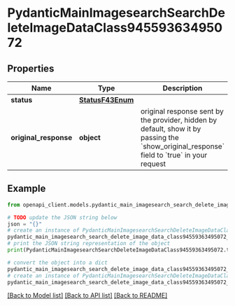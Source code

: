 # PydanticMainImagesearchSearchDeleteImageDataClass94559363495072


## Properties

Name | Type | Description | Notes
------------ | ------------- | ------------- | -------------
**status** | [**StatusF43Enum**](StatusF43Enum.md) |  | 
**original_response** | **object** | original response sent by the provider, hidden by default, show it by passing the &#x60;show_original_response&#x60; field to &#x60;true&#x60; in your request | [optional] 

## Example

```python
from openapi_client.models.pydantic_main_imagesearch_search_delete_image_data_class94559363495072 import PydanticMainImagesearchSearchDeleteImageDataClass94559363495072

# TODO update the JSON string below
json = "{}"
# create an instance of PydanticMainImagesearchSearchDeleteImageDataClass94559363495072 from a JSON string
pydantic_main_imagesearch_search_delete_image_data_class94559363495072_instance = PydanticMainImagesearchSearchDeleteImageDataClass94559363495072.from_json(json)
# print the JSON string representation of the object
print(PydanticMainImagesearchSearchDeleteImageDataClass94559363495072.to_json())

# convert the object into a dict
pydantic_main_imagesearch_search_delete_image_data_class94559363495072_dict = pydantic_main_imagesearch_search_delete_image_data_class94559363495072_instance.to_dict()
# create an instance of PydanticMainImagesearchSearchDeleteImageDataClass94559363495072 from a dict
pydantic_main_imagesearch_search_delete_image_data_class94559363495072_form_dict = pydantic_main_imagesearch_search_delete_image_data_class94559363495072.from_dict(pydantic_main_imagesearch_search_delete_image_data_class94559363495072_dict)
```
[[Back to Model list]](../README.md#documentation-for-models) [[Back to API list]](../README.md#documentation-for-api-endpoints) [[Back to README]](../README.md)


